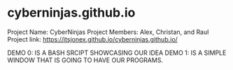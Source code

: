 # cyberninjas.github.io
Project Name: CyberNinjas
Project Members: Alex, Christan, and Raul
Project link: https://itsjonex.github.io/cyberninjas.github.io/

DEMO 0: IS A BASH SRCIPT SHOWCASING OUR IDEA
DEMO 1: IS A SIMPLE WINDOW THAT IS GOING TO HAVE OUR PROGRAMS.
